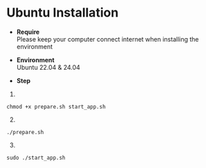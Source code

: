 # Ubuntu Installation

* **Require**  
Please keep your computer connect internet when installing the environment

* **Environment**  
Ubuntu 22.04 & 24.04

* **Step**  
1. 
```
chmod +x prepare.sh start_app.sh
```
2. 
```
./prepare.sh
```
3. 
```
sudo ./start_app.sh
```